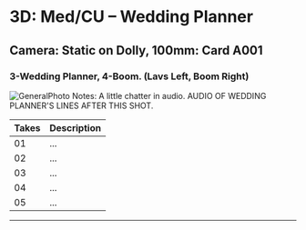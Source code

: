 # 3D: Med/CU – Wedding Planner

## Camera: Static on Dolly, 100mm: Card A001

### 3-Wedding Planner, 4-Boom. (Lavs Left, Boom Right)

![GeneralPhoto][]
Notes: A little chatter in audio. AUDIO OF WEDDING PLANNER'S LINES AFTER THIS SHOT.

| Takes | Description |
|:---|:----|
| 01 | ... |
| 02 | ... |
| 03 | ... |
| 04 | ... |
| 05 | ... |

----


[GeneralPhoto]:  /CelebrateForever/images/3D.JPG